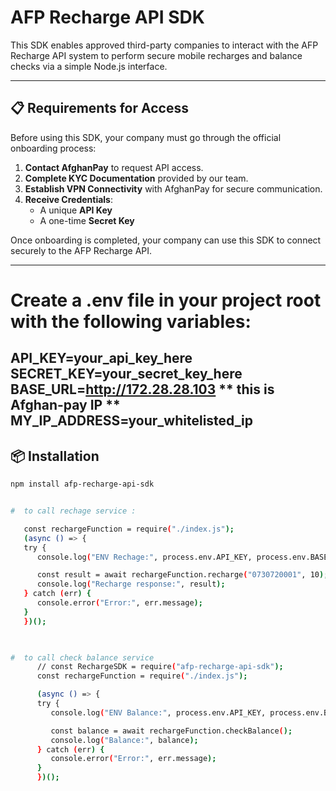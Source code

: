 # AFP Recharge API SDK

This SDK enables approved third-party companies to interact with the AFP Recharge API system to perform secure mobile recharges and balance checks via a simple Node.js interface.

---

## 📋 Requirements for Access

Before using this SDK, your company must go through the official onboarding process:

1. **Contact AfghanPay** to request API access.
2. **Complete KYC Documentation** provided by our team.
3. **Establish VPN Connectivity** with AfghanPay for secure communication.
4. **Receive Credentials**:
   - A unique **API Key**
   - A one-time **Secret Key**

Once onboarding is completed, your company can use this SDK to connect securely to the AFP Recharge API.

---

# Create a .env file in your project root with the following variables:

API_KEY=your_api_key_here
SECRET_KEY=your_secret_key_here
BASE_URL=http://172.28.28.103  ** this is Afghan-pay IP **
MY_IP_ADDRESS=your_whitelisted_ip
----

## 📦 Installation

```bash
npm install afp-recharge-api-sdk


#  to call rechage service :

   const rechargeFunction = require("./index.js");
   (async () => {
   try {
      console.log("ENV Rechage:", process.env.API_KEY, process.env.BASE_URL, process.env.MY_IP_ADDRESS);

      const result = await rechargeFunction.recharge("0730720001", 10);
      console.log("Recharge response:", result);
   } catch (err) {
      console.error("Error:", err.message);
   }
   })(); 


   
#  to call check balance service
      // const RechargeSDK = require("afp-recharge-api-sdk");
      const rechargeFunction = require("./index.js");

      (async () => {
      try {
         console.log("ENV Balance:", process.env.API_KEY, process.env.BASE_URL, process.env.MY_IP_ADDRESS);

         const balance = await rechargeFunction.checkBalance();
         console.log("Balance:", balance);
      } catch (err) {
         console.error("Error:", err.message);
      }
      })();


 

